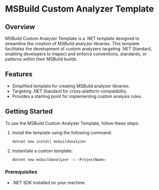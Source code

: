 # MSBuild Custom Analyzer Template

## Overview
MSBuild Custom Analyzer Template is a .NET template designed to streamline the creation of MSBuild analyzer libraries. This template facilitates the development of custom analyzers targeting .NET Standard, enabling developers to inspect and enforce conventions, standards, or patterns within their MSBuild builds.

## Features
- Simplified template for creating MSBuild analyzer libraries.
- Targeting .NET Standard for cross-platform compatibility.
- Provides a starting point for implementing custom analysis rules.

## Getting Started
To use the MSBuild Custom Analyzer Template, follow these steps:
1. Install the template using the following command:
   ```bash
   dotnet new install msbuildanalyzer
2. Instantiate a custom template:
   ```bash
   dotnet new msbuildanalyzer -n <ProjectName>

### Prerequisites
- .NET SDK installed on your machine.
